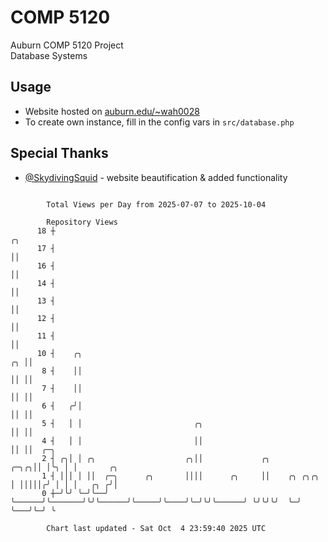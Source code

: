 # COMP 5120
Auburn COMP 5120 Project  
Database Systems

## Usage
- Website hosted on [auburn.edu/~wah0028](https://webhome.auburn.edu/~wah0028/)
- To create own instance, fill in the config vars in `src/database.php`

## Special Thanks
- [@SkydivingSquid](https://github.com/SkydivingSquid) - website beautification & added functionality

```

        Total Views per Day from 2025-07-07 to 2025-10-04

        Repository Views
      18 ┼                                                                         ╭╮
      17 ┤                                                                         ││
      16 ┤                                                                         ││
      14 ┤                                                                         ││
      13 ┤                                                                         ││
      12 ┤                                                                         ││
      11 ┤                                                                         ││
      10 ┤    ╭╮                                                                ╭╮ ││
       8 ┤    ││                                                                ││ ││
       7 ┤    ││                                                                ││ ││
       6 ┤   ╭╯│                                                                ││ ││
       5 ┤   │ │                         ╭╮                                     ││ ││
       4 ┤   │ │                         ││                                     ││ ││  ╭─╮
       2 ┤ ╭╮│ │ ╭╮                    ╭╮││             ╭╮                 ╭─╮╭╮││ │╰╮ │ │       ╭╮
       1 ┤ │││ │ ││  ╭─╮      ╭╮       ││││      ╭╮     ││    ╭╮ ╭╮╭╮      │ │││││╭╯ │ │ │   ╭╮ ╭╯│
       0 ┼─╯╰╯ ╰─╯╰──╯ ╰──────╯╰───────╯╰╯╰──────╯╰─────╯╰────╯╰─╯╰╯╰──────╯ ╰╯╰╯╰╯  ╰─╯ ╰───╯╰─╯ ╰

        Chart last updated - Sat Oct  4 23:59:40 2025 UTC
        
```
